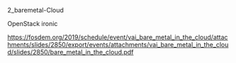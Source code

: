 2_baremetal-Cloud

OpenStack ironic

https://fosdem.org/2019/schedule/event/vai_bare_metal_in_the_cloud/attachments/slides/2850/export/events/attachments/vai_bare_metal_in_the_cloud/slides/2850/bare_metal_in_the_cloud.pdf


